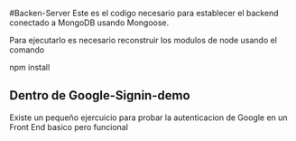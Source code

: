 #Backen-Server
Este es el codigo necesario para establecer el backend conectado a MongoDB usando Mongoose.

Para ejecutarlo es necesario reconstruir los modulos de node usando el comando 

npm install

## Dentro de Google-Signin-demo
Existe un pequeño ejercuicio para probar la autenticacion de Google en un Front End basico pero funcional